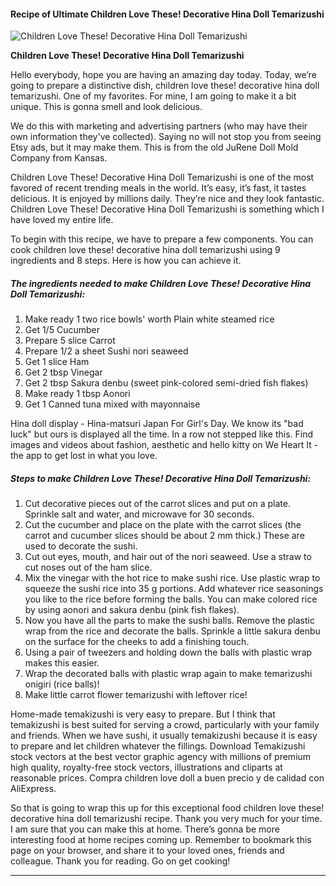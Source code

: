             

#### Recipe of Ultimate Children Love These! Decorative Hina Doll Temarizushi

![Children Love These! Decorative Hina Doll Temarizushi](https://img-global.cpcdn.com/recipes/4834681932480512/751x532cq70/children-love-these-decorative-hina-doll-temarizushi-recipe-main-photo.jpg)

**Children Love These! Decorative Hina Doll Temarizushi**

Hello everybody, hope you are having an amazing day today. Today, we’re going to prepare a distinctive dish, children love these! decorative hina doll temarizushi. One of my favorites. For mine, I am going to make it a bit unique. This is gonna smell and look delicious.

We do this with marketing and advertising partners (who may have their own information they've collected). Saying no will not stop you from seeing Etsy ads, but it may make them. This is from the old JuRene Doll Mold Company from Kansas.

Children Love These! Decorative Hina Doll Temarizushi is one of the most favored of recent trending meals in the world. It’s easy, it’s fast, it tastes delicious. It is enjoyed by millions daily. They’re nice and they look fantastic. Children Love These! Decorative Hina Doll Temarizushi is something which I have loved my entire life.

To begin with this recipe, we have to prepare a few components. You can cook children love these! decorative hina doll temarizushi using 9 ingredients and 8 steps. Here is how you can achieve it.

##### The ingredients needed to make Children Love These! Decorative Hina Doll Temarizushi:

1.  Make ready 1 two rice bowls' worth Plain white steamed rice
2.  Get 1/5 Cucumber
3.  Prepare 5 slice Carrot
4.  Prepare 1/2 a sheet Sushi nori seaweed
5.  Get 1 slice Ham
6.  Get 2 tbsp Vinegar
7.  Get 2 tbsp Sakura denbu (sweet pink-colored semi-dried fish flakes)
8.  Make ready 1 tbsp Aonori
9.  Get 1 Canned tuna mixed with mayonnaise

Hina doll display - Hina-matsuri Japan For Girl's Day. We know its "bad luck" but ours is displayed all the time. In a row not stepped like this. Find images and videos about fashion, aesthetic and hello kitty on We Heart It - the app to get lost in what you love.

##### Steps to make Children Love These! Decorative Hina Doll Temarizushi:

1.  Cut decorative pieces out of the carrot slices and put on a plate. Sprinkle salt and water, and microwave for 30 seconds.
2.  Cut the cucumber and place on the plate with the carrot slices (the carrot and cucumber slices should be about 2 mm thick.) These are used to decorate the sushi.
3.  Cut out eyes, mouth, and hair out of the nori seaweed. Use a straw to cut noses out of the ham slice.
4.  Mix the vinegar with the hot rice to make sushi rice. Use plastic wrap to squeeze the sushi rice into 35 g portions. Add whatever rice seasonings you like to the rice before forming the balls. You can make colored rice by using aonori and sakura denbu (pink fish flakes).
5.  Now you have all the parts to make the sushi balls. Remove the plastic wrap from the rice and decorate the balls. Sprinkle a little sakura denbu on the surface for the cheeks to add a finishing touch.
6.  Using a pair of tweezers and holding down the balls with plastic wrap makes this easier.
7.  Wrap the decorated balls with plastic wrap again to make temarizushi onigiri (rice balls)!
8.  Make little carrot flower temarizushi with leftover rice!

Home-made temakizushi is very easy to prepare. But I think that temakizushi is best suited for serving a crowd, particularly with your family and friends. When we have sushi, it usually temakizushi because it is easy to prepare and let children whatever the fillings. Download Temakizushi stock vectors at the best vector graphic agency with millions of premium high quality, royalty-free stock vectors, illustrations and cliparts at reasonable prices. Compra children love doll a buen precio y de calidad con AliExpress.

So that is going to wrap this up for this exceptional food children love these! decorative hina doll temarizushi recipe. Thank you very much for your time. I am sure that you can make this at home. There’s gonna be more interesting food at home recipes coming up. Remember to bookmark this page on your browser, and share it to your loved ones, friends and colleague. Thank you for reading. Go on get cooking!

* * *